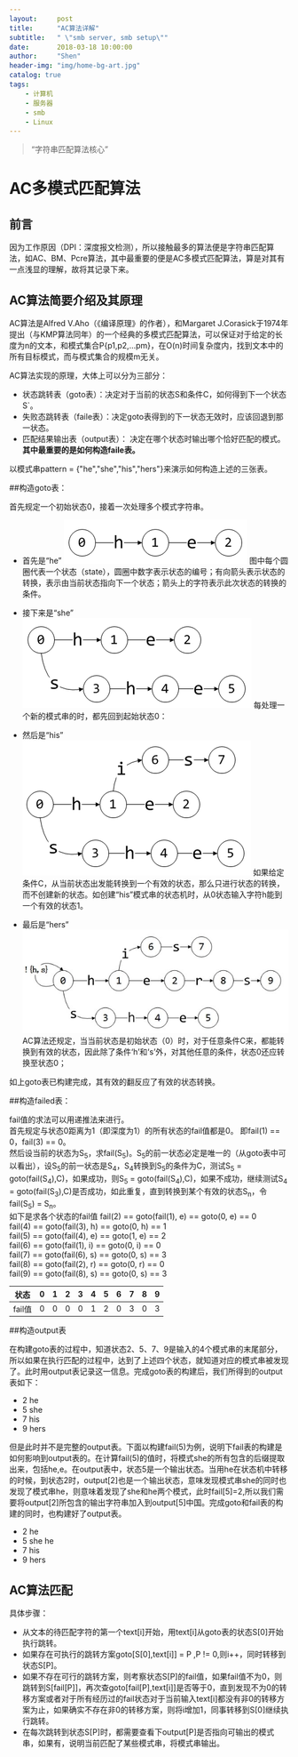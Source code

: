 ```yaml
---
layout:     post
title:      "AC算法详解"
subtitle:   " \"smb server, smb setup\""
date:       2018-03-18 10:00:00
author:     "Shen"
header-img: "img/home-bg-art.jpg"
catalog: true
tags:
    - 计算机
    - 服务器
    - smb
    - Linux
---
```


> “字符串匹配算法核心”

# AC多模式匹配算法

## 前言

因为工作原因（DPI：深度报文检测），所以接触最多的算法便是字符串匹配算法，如AC、BM、Pcre算法，其中最重要的便是AC多模式匹配算法，算是对其有一点浅显的理解，故将其记录下来。

## AC算法简要介绍及其原理

AC算法是Alfred V.Aho（《编译原理》的作者），和Margaret J.Corasick于1974年提出（与KMP算法同年）的一个经典的多模式匹配算法，可以保证对于给定的长度为n的文本，和模式集合P{p1,p2,...pm}，在O(n)时间复杂度内，找到文本中的所有目标模式，而与模式集合的规模m无关。

AC算法实现的原理，大体上可以分为三部分： 
+ 状态跳转表（goto表）：决定对于当前的状态S和条件C，如何得到下一个状态S`。
+ 失败态跳转表（faile表）：决定goto表得到的下一状态无效时，应该回退到那一状态。
+ 匹配结果输出表（output表）： 决定在哪个状态时输出哪个恰好匹配的模式。  
**其中最重要的是如何构造faile表。**

以模式串pattern = {"he","she","his","hers"}来演示如何构造上述的三张表。

##构造goto表： 

首先规定一个初始状态0，接着一次处理多个模式字符串。  
+ 首先是“he”
![](img/post-ac/he.png)
图中每个圆圈代表一个状态（state），圆圈中数字表示状态的编号；有向箭头表示状态的转换，表示由当前状态指向下一个状态；箭头上的字符表示此次状态的转换的条件。
+ 接下来是“she”
![](img/post-ac/she.png)
每处理一个新的模式串的时，都先回到起始状态0： 
+ 然后是“his”
![](img/post-ac/his.png)
如果给定条件C，从当前状态出发能转换到一个有效的状态，那么只进行状态的转换，而不创建新的状态。如创建“his”模式串的状态机时，从0状态输入字符h能到一个有效的状态1。 

+ 最后是“hers”
![](img/post-ac/hers.jpg)
AC算法还规定，当当前状态是初始状态（0）时，对于任意条件C来，都能转换到有效的状态，因此除了条件‘h’和‘s’外，对其他任意的条件，状态0还应转换至状态0；

如上goto表已构建完成，其有效的翻反应了有效的状态转换。

##构造failed表：

fail值的求法可以用递推法来进行。  
首先规定与状态0距离为1（即深度为1）的所有状态的fail值都是0。
即fail(1) == 0，fail(3) == 0。  
然后设当前的状态为S<sub>5</sub>，求fail(S<sub>5</sub>)。S<sub>5</sub>的前一状态必定是唯一的（从goto表中可以看出），设S<sub>5</sub>的前一状态是S<sub>4</sub>，S<sub>4</sub>转换到S<sub>5</sub>的条件为C，测试S<sub>5</sub> = goto(fail(S<sub>4</sub>),C)，如果成功，则S<sub>5</sub> = goto(fail(S<sub>4</sub>),C)，如果不成功，继续测试S<sub>4</sub> = goto(fail(S<sub>3</sub>),C)是否成功，如此重复，直到转换到某个有效的状态S<sub>n</sub>，令fail(S<sub>5</sub>) = S<sub>n</sub>。  
如下是求各个状态的fail值
fail(2) == goto(fail(1), e) == goto(0, e) == 0  
fail(4) == goto(fail(3), h) == goto(0, h) == 1  
fail(5) == goto(fail(4), e) == goto(1, e) == 2  
fail(6) == goto(fail(1), i) == goto(0, i) == 0      
fail(7) == goto(fail(6), s) == goto(0, s) == 3  
fail(8) == goto(fail(2), r) == goto(0, r) == 0  
fail(9) == goto(fail(8), s) == goto(0, s) == 3

|状态|0|1|2|3|4|5|6|7|8|9|
|:-----:|:-:|:-:|:-:|:-:|:-:|:-:|:-:|:-:|:-:|:-:|
|fail值 |0|0|0|0|1|2|0|3|0|3|

##构造output表

在构建goto表的过程中，知道状态2、5、7、9是输入的4个模式串的末尾部分，所以如果在执行匹配的过程中，达到了上述四个状态，就知道对应的模式串被发现了。此时用output表记录这一信息。完成goto表的构建后，我们所得到的output表如下：
+ 2 he
+ 5 she
+ 7 his
+ 9 hers

但是此时并不是完整的output表。下面以构建fail(5)为例，说明下fail表的构建是如何影响到output表的。在计算fail(5)的值时，将模式she的所有包含的后缀提取出来，包括he,e。在output表中，状态5是一个输出状态。当用he在状态机中转移的时候，到状态2时，output[2]也是一个输出状态，意味发现模式串she的同时也发现了模式串he，则意味着发现了she和he两个模式，此时fail[5]=2,所以我们需要将output[2]所包含的输出字符串加入到output[5]中国。完成goto和fail表的构建的同时，也构建好了output表。

+ 2 he
+ 5 she he
+ 7 his
+ 9 hers

## AC算法匹配

具体步骤：
+ 从文本的待匹配字符的第一个text[i]开始，用text[i]从goto表的状态S[0]开始执行跳转。
+ 如果存在可执行的跳转方案goto[S[0],text[i]] = P ,P != 0,则i++，同时转移到状态S[P]。
+ 如果不存在可行的跳转方案，则考察状态S[P]的fail值，如果fail值不为0，则跳转到S[fail[P]]，再次查goto[fail[P],text[i]]是否等于0，直到发现不为0的转移方案或者对于所有经历过的fail状态对于当前输入text[i]都没有非0的转移方案为止，如果确实不存在非0的转移方案，则将i增加1，同事转移到S[0]继续执行跳转。
+ 在每次跳转到状态S[P]时，都需要查看下output[P]是否指向可输出的模式串，如果有，说明当前匹配了某些模式串，将模式串输出。
